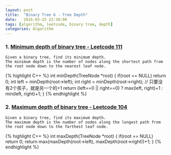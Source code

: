 ```yaml
---
layout: post
title:  "Binary Tree 6 - Tree Depth"
date:   2016-03-25 22:30:00
tags: [algorithm, leetcode, binary tree, depth]
categories: Algorithm
---
```


### 1. [Minimum depth of binary tree - Leetcode 111](https://leetcode.com/problems/minimum-depth-of-binary-tree/)
```
Given a binary tree, find its minimum depth.
The minimum depth is the number of nodes along the shortest path from the root node down to the nearest leaf node.
```
{% highlight C++ %}
int minDepth(TreeNode *root) {
    if(root == NULL)
        return 0;
    int left = minDepth(root->left);
    int right = minDepth(root->right);
    // 只要没有2个孩子，就是另一个的+1
    return (left==0 || right==0) ? max(left, right)+1 : min(left, right)+1;
}
{% endhighlight %}

### 2. [Maximum depth of binary tree - Leetcode 104](https://leetcode.com/problems/maximum-depth-of-binary-tree/)
```
Given a binary tree, find its maximum depth.
The maximum depth is the number of nodes along the longest path from the root node down to the farthest leaf node.
```
{% highlight C++ %}
int maxDepth(TreeNode *root) {
    if(root == NULL)
        return 0;
    return max(maxDepth(root->left), maxDepth(root->right))+1;
}
{% endhighlight %}
